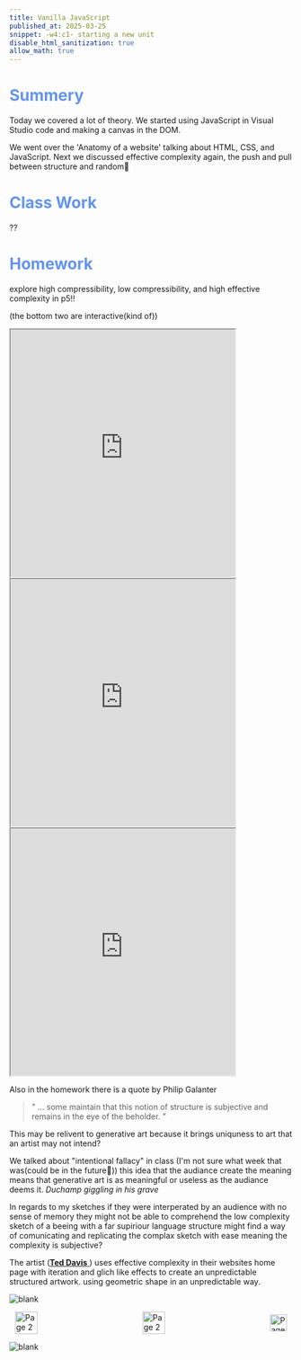 ```yaml
---
title: Vanilla JavaScript
published_at: 2025-03-25
snippet: -w4:c1- starting a new unit
disable_html_sanitization: true
allow_math: true
---
```


<h1 style="color:CornflowerBlue;">Summery</h1>
Today we covered a lot of theory. We started using JavaScript in Visual Studio code and making a canvas in the DOM. 

We went over the 'Anatomy of a website' talking about HTML, CSS, and JavaScript. Next we discussed effective complexity again, the push and pull between structure and random🤯

<h1 style="color:CornflowerBlue;">Class Work</h1>
??


<h1 style="color:CornflowerBlue;">Homework</h1>
explore high compressibility, low compressibility, and high effective complexity in p5!!

(the bottom two are interactive(kind of))

<iframe src="https://editor.p5js.org/POP161516/full/Udb66paR2" width="400" height="440" aline="middle"></iframe>

<iframe src="https://editor.p5js.org/POP161516/full/hS-vKk155" width="400" height="440" aline="middle"></iframe>

<iframe src="https://editor.p5js.org/POP161516/full/GWgZxf5aE" width="400" height="440" aline="middle"></iframe>

Also in the homework there is a quote by Philip Galanter 

> " ... some maintain that this notion of structure is subjective and remains in the eye of the beholder. "

This may be relivent to generative art because it brings uniquness to art that an artist may not intend?

We talked about "intentional fallacy" in class (I'm not sure what week that was(could be in the future🤫)) this idea that the audiance create the meaning means that generative art is as meaningful or useless as the audiance deems it. *Duchamp giggling in his grave*

In regards to my sketches if they were interperated by an audience with no sense of memory they might not be able to comprehend the low complexity sketch of a beeing with a far supiriour language structure might find a way of comunicating and replicating the complax sketch with ease meaning the complexity is subjective?

The artist ([**Ted Davis** ](https://teddavis.org/#projects)) uses effective complexity in their websites home page with iteration and glich like effects to create an unpredictable structured artwork. using geometric shape in an unpredictable way.

![blank](/Images/w1/blankpng.png)

<style>
.container {
    display: flex;
    justify-content: space-between;
    align-items: center;
    padding: 0 10px; /* Optional: Add some padding if needed */
}

.button {
    display: flex;
    align-items: center;
    /* Add additional styling for buttons if needed */
}

.button img {
    display: block;
}
</style>


<body>
    <div class="container">
        <a href="/07-assignment-one" class="button middle">
            <img id= "home_id" src="/Images/Buttons/Back.png" width="40" height="40" alt="Page 2">
        <a href="/" class="button middle">
            <img id= "home_id" src="/Images/Buttons/Home.png" width="40" height="40" alt="Page 2">
        </a>
        <a href="/09-intro-to-glitch" class="button right">
            <img id= "next_id" src="/Images/Buttons/Forward.png" width="30" height="30" alt="Page 3">
        </a>
    </div>
</body>

![blank](/Images/w1/blankpng.png)